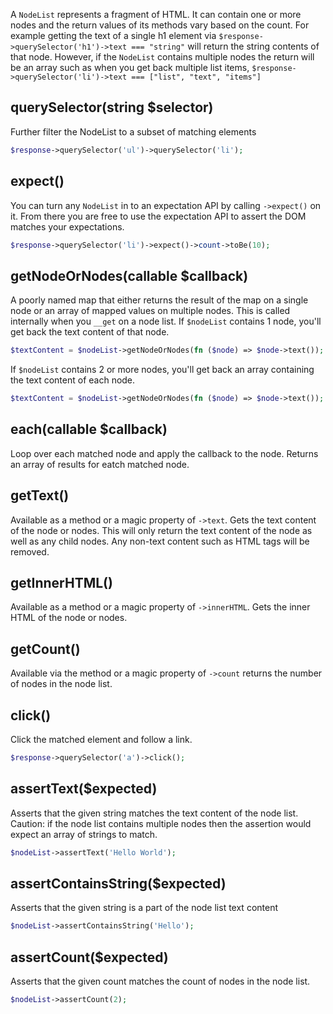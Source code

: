 A `NodeList` represents a fragment of HTML. It can contain one or more nodes and
the return values of its methods vary based on the count. For example getting the text
of a single h1 element via `$response->querySelector('h1')->text === "string"` will return the string
contents of that node. However, if the `NodeList` contains multiple nodes the return
will be an array such as when you get back multiple list items, `$response->querySelector('li')->text === ["list", "text", "items"]`

## querySelector(string $selector)
Further filter the NodeList to a subset of matching elements

```php
$response->querySelector('ul')->querySelector('li');
```

## expect()
You can turn any `NodeList` in to an expectation API by calling `->expect()` on it. From there
you are free to use the expectation API to assert the DOM matches your expectations.

```php
$response->querySelector('li')->expect()->count->toBe(10);
```

## getNodeOrNodes(callable $callback)
A poorly named map that either returns the result of the map on
a single node or an array of mapped values on multiple nodes.
This is called internally when you `__get` on a node list.
If `$nodeList` contains 1 node, you'll get back the text content
of that node.
```php
$textContent = $nodeList->getNodeOrNodes(fn ($node) => $node->text()); // string
```
If `$nodeList` contains 2 or more nodes, you'll get back an array
containing the text content of each node.
```php
$textContent = $nodeList->getNodeOrNodes(fn ($node) => $node->text()); // array
```

## each(callable $callback)
Loop over each matched node and apply the callback to the node. Returns
an array of results for eatch matched node.

## getText()
Available as a method or a magic property of `->text`. Gets the text content of the node or nodes. This
will only return the text content of the node as well as any child nodes. Any non-text content such as
HTML tags will be removed.

## getInnerHTML()
Available as a method or a magic property of `->innerHTML`. Gets the inner HTML of the node or nodes.

## getCount()
Available via the method or a magic property of `->count` returns
the number of nodes in the node list.

## click()
Click the matched element and follow a link.

```php
$response->querySelector('a')->click();
```

## assertText($expected)
Asserts that the given string matches the text content of the node list.
Caution: if the node list contains multiple nodes then the assertion
would expect an array of strings to match.
```php
$nodeList->assertText('Hello World');
```

## assertContainsString($expected)
Asserts that the given string is a part of the node list text content
```php
$nodeList->assertContainsString('Hello');
```

## assertCount($expected)
Asserts that the given count matches the count of nodes in the node list.
```php
$nodeList->assertCount(2);
```